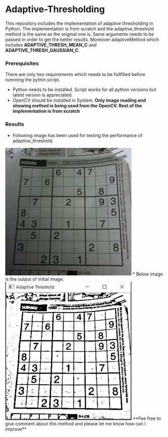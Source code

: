 # Adaptive-Thresholding
This repository includes the implementation of adaptive thresholding in Python. The implementation is from scratch and the adaptive_threshold method is the same as the original one is. Same arguments needs to be passed in order to get the better results. Moreover adaptiveMethod which includes **ADAPTIVE_THRESH_MEAN_C** and **ADAPTIVE_THRESH_GAUSSIAN_C**.

### Prerequisites
There are only two requirements which needs to be fullfilled before runnning the pythin script.
* Python needs to be installed. Script works for all python versions but latest version is appreciated. 
* OpenCV should be installed in System. **Only image reading and showing method is being used from the OpenCV. Rest of the implementation is from scratch**

### Results
* Following image has been used for testing the performance of adaptive_threshold.
<img src="https://github.com/HasnainKhanNiazi/Adaptive-Thresholding/blob/master/Images/img.jpeg" width="400">
* Below image is the output of initial image.
<img src="https://github.com/HasnainKhanNiazi/Adaptive-Thresholding/blob/master/Images/Result.JPG" width="400">
**Fee free to give comment about this method and please let me know how can I improve**
